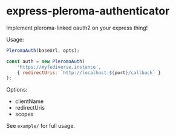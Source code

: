 # express-pleroma-authenticator

Implement pleroma-linked oauth2 on your express thing!

Usage:

```javascript
PleromaAuth(baseUrl, opts);

const auth = new PleromaAuth(
    'https://myfediverse.instance',
    { redirectUris: `http://localhost:${port}/callback` } 
);
```

Options:
- clientName
- redirectUris
- scopes

See `example/` for full usage.
